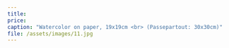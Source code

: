 ```yaml
---
title:
price:
caption: "Watercolor on paper, 19x19cm <br> (Passepartout: 30x30cm)" 
file: /assets/images/11.jpg
---
```

